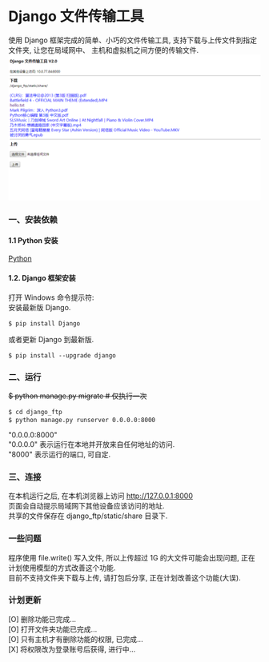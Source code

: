 # Django 文件传输工具

使用 Django 框架完成的简单、小巧的文件传输工具,  支持下载与上传文件到指定文件夹, 让您在局域网中、 主机和虚拟机之间方便的传输文件.
<br>
![界面](https://raw.githubusercontent.com/justsweetpotato/makedown-img-store/master/ftp/django_ftp.png)

### 一、安装依赖
#### 1.1 Python 安装
<a href="https://www.python.org/downloads/">Python</a>

#### 1.2. Django 框架安装
打开 Windows 命令提示符:<br>
安装最新版 Django.
```
$ pip install Django
```
或者更新 Django 到最新版.
```
$ pip install --upgrade django
```

### 二、运行
<del>$ python manage.py migrate  # 仅执行一次</del>
```
$ cd django_ftp
$ python manage.py runserver 0.0.0.0:8000
```
"0.0.0.0:8000"
<br>
"0.0.0.0" 表示运行在本地并开放来自任何地址的访问.
<br>
"8000" 表示运行的端口, 可自定.

### 三、连接
在本机运行之后, 在本机浏览器上访问 http://127.0.0.1:8000<br>
页面会自动提示局域网下其他设备应该访问的地址.<br>
共享的文件保存在 django_ftp/static/share 目录下.

### 一些问题
程序使用 file.write() 写入文件, 所以上传超过 1G 的大文件可能会出现问题, 正在计划使用模型的方式改善这个功能.
<br>
目前不支持文件夹下载与上传, 请打包后分享, 正在计划改善这个功能(大误).
<br>

### 计划更新
[O] 删除功能已完成...<br>
[O] 打开文件夹功能已完成...<br>
[O] 只有主机才有删除功能的权限, 已完成...<br>
[X] 将权限改为登录账号后获得, 进行中...<br>
 
